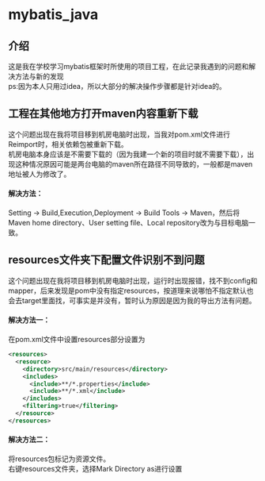 # mybatis_java

## 介绍
这是我在学校学习mybatis框架时所使用的项目工程，在此记录我遇到的问题和解决方法与新的发现<br>
ps:因为本人只用过idea，所以大部分的解决操作步骤都是针对idea的。

## 工程在其他地方打开maven内容重新下载
这个问题出现在我将项目移到机房电脑时出现，当我对pom.xml文件进行Reimport时，相关依赖包被重新下载。<br>
机房电脑本身应该是不需要下载的（因为我建一个新的项目时就不需要下载），出现这种情况原因可能是两台电脑的maven所在路径不同导致的，一般都是maven地址被人为修改了。
#### 解决方法：
Setting -> Build,Execution,Deployment -> Build Tools -> Maven，然后将Maven home directory、User setting file、Local repository改为与目标电脑一致。

## resources文件夹下配置文件识别不到问题
这个问题出现在我将项目移到机房电脑时出现，运行时出现报错，找不到config和mapper，后来发现是pom中没有指定resources，按道理来说哪怕不指定默认也会去target里面找，可事实是并没有，暂时认为原因是因为我的导出方法有问题。
#### 解决方法一：
在pom.xml文件中设置resources部分设置为
```xml
<resources>
  <resource>
    <directory>src/main/resources</directory>
    <includes>
      <include>**/*.properties</include>
      <include>**/*.xml</include>
    </includes>
    <filtering>true</filtering>
  </resource>
</resources>
```
#### 解决方法二：
将resources包标记为资源文件。<br>
右键resources文件夹，选择Mark Directory as进行设置
